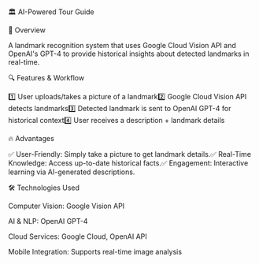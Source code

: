 🏛️ AI-Powered Tour Guide

🎯 Overview

A landmark recognition system that uses Google Cloud Vision API and OpenAI's GPT-4 to provide historical insights about detected landmarks in real-time.

🔍 Features & Workflow 

1️⃣ User uploads/takes a picture of a landmark2️⃣ Google Cloud Vision API detects landmarks3️⃣ Detected landmark is sent to OpenAI GPT-4 for historical context4️⃣ User receives a description + landmark details

🔥 Advantages     
 
✅ User-Friendly: Simply take a picture to get landmark details.✅ Real-Time Knowledge: Access up-to-date historical facts.✅ Engagement: Interactive learning via AI-generated descriptions.

🛠 Technologies Used    
   
Computer Vision: Google Vision API      

AI & NLP: OpenAI GPT-4   
   
Cloud Services: Google Cloud, OpenAI API

Mobile Integration: Supports real-time image analysis
         